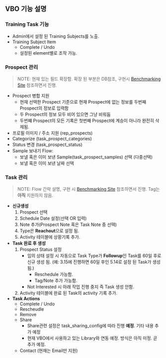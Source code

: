 
## VBO 기능 설명
### Training Task 기능
- Admin에서 설정 된 Training Subjects를 노출.
- Training Subject Item
    - Complete / Undo
    - 설정된 element별로 조작 가능.
### Prospect 관리
> NOTE: 현재 있는 필드 확장함. 확장 된 부분은 DB참조, 구현시 [Benchmarking Site](https://pulsepenny.rodanandfields.com/app/daily) 참조하면서 진행.
- Prospect 병합 지원 
    - 현재 선택한 Prospect 기준으로 현재 Prospect에 없는 정보를 두번째 Prospect의 정보로 입력함
    - 두 Prospect의 정보 모두 비어 있으면 그냥 비워둠
    - 두번쨰 Prospect의 모든 기록은 첫번째 Prospect에 계승이 아니라 완전히 삭제됨.
- 프로필 이미지 / 주소 지원 (rep_prospects)
- Categorize (task_prospect_categories)
- Status 변경 (task_prospect_status)
- Sample 보내기 Flow:
    - 보낼 혹은 이미 보낸 Sample(task_prospect_samples) 선택 (다중선택)
    - 보낼 혹은 이미 보낸 날짜 선택
### Task 관리
> NOTE: Flow 간략 설명, 구현 시 [Benchmarking Site](https://pulsepenny.rodanandfields.com/app/daily) 참조하면서 진행.
> Tag는 **아직** 지원하지 않음.
- **신규생성**
    1. Prospect 선택
    2. Schedule Date 설정(선택 OR 입력)
    3. Note 추가(Prospect Note 혹은 Task Note 중 선택)
    4. Type은 **Reachout**으로 설정 됨.
    5. Activity 테이블에 상황기록 추가.
- **Task 완료 후 생성**
    1. Prospect Status 설정
        - 임의 상태 설정 시 자동으로 Task Type가 **Followup**인 Task를 60일 후로 신규 생성 됨. (예: 3.15에 진행하면 60일 후인 5.14로 설정 된 Task가 생성 됨.)
            - Reschedule 가능함.
            - Tag/Note 추가 가능함.
        - Not Interested 시 아래 작업 진행 중지 즉 Task 생성 안함.
    4. Activity 테이블에 완료 된 Task의 activity 기록 추가.
- **Task Actions**
    - Complete / Undo
    - Rescheudle
    - Remove
    - Share
        - Share관련 설정은 task_sharing_config에 따라 진행 **예정**. 기타 내용 추가 예정
        - 현재 VBO에서 사용하고 있는 Library와 연동 예정. 방식은 아직 미정. 곧 추가 예정.
    - Contact (현재는 Email만 지원)
